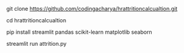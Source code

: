 git clone https://github.com/codingacharya/hrattritioncalcualtion.git

cd hrattritioncalcualtion

pip install streamlit pandas scikit-learn matplotlib seaborn

streamlit run attrition.py
